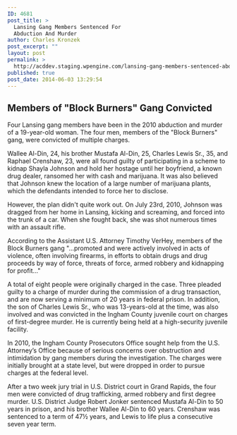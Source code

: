```yaml
---
ID: 4681
post_title: >
  Lansing Gang Members Sentenced For
  Abduction And Murder
author: Charles Kronzek
post_excerpt: ""
layout: post
permalink: >
  http://acddev.staging.wpengine.com/lansing-gang-members-sentenced-abduction-murder.html
published: true
post_date: 2014-06-03 13:29:54
---
```

<h2><b>Members of "Block Burners" Gang Convicted</b></h2>
Four Lansing gang members have been in the 2010 abduction and murder of a 19-year-old woman. The four men, members of the "Block Burners" gang, were convicted of multiple charges.

Wallee Al-Din, 24, his brother Mustafa Al-Din, 25, Charles Lewis Sr., 35, and Raphael Crenshaw, 23, were all found guilty of participating in a scheme to kidnap Shayla Johnson and hold her hostage until her boyfriend, a known drug dealer, ransomed her with cash and marijuana. It was also believed that Johnson knew the location of a large number of marijuana plants, which the defendants intended to force her to disclose.

However, the plan didn't quite work out. On July 23rd, 2010, Johnson was dragged from her home in Lansing, kicking and screaming, and forced into the trunk of a car. When she fought back, she was shot numerous times with an assault rifle.

According to the Assistant U.S. Attorney Timothy VerHey, members of the Block Burners gang "...promoted and were actively involved in acts of violence, often involving firearms, in efforts to obtain drugs and drug proceeds by way of force, threats of force, armed robbery and kidnapping for profit…"

A total of eight people were originally charged in the case. Three pleaded guilty to a charge of murder during the commission of a drug transaction, and are now serving a minimum of 20 years in federal prison. In addition, the son of Charles Lewis Sr., who was 13-years-old at the time, was also involved and was convicted in the Ingham County juvenile court on charges of first-degree murder. He is currently being held at a high-security juvenile facility.

In 2010, the Ingham County Prosecutors Office sought help from the U.S. Attorney’s Office because of serious concerns over obstruction and intimidation by gang members during the investigation. The charges were initially brought at a state level, but were dropped in order to pursue charges at the federal level.

After a two week jury trial in U.S. District court in Grand Rapids, the four men were convicted of drug trafficking, armed robbery and first degree murder. U.S. District Judge Robert Jonker sentenced Mustafa Al-Din to 50 years in prison, and his brother Wallee Al-Din to 60 years. Crenshaw was sentenced to a term of 47½ years, and Lewis to life plus a consecutive seven year term.